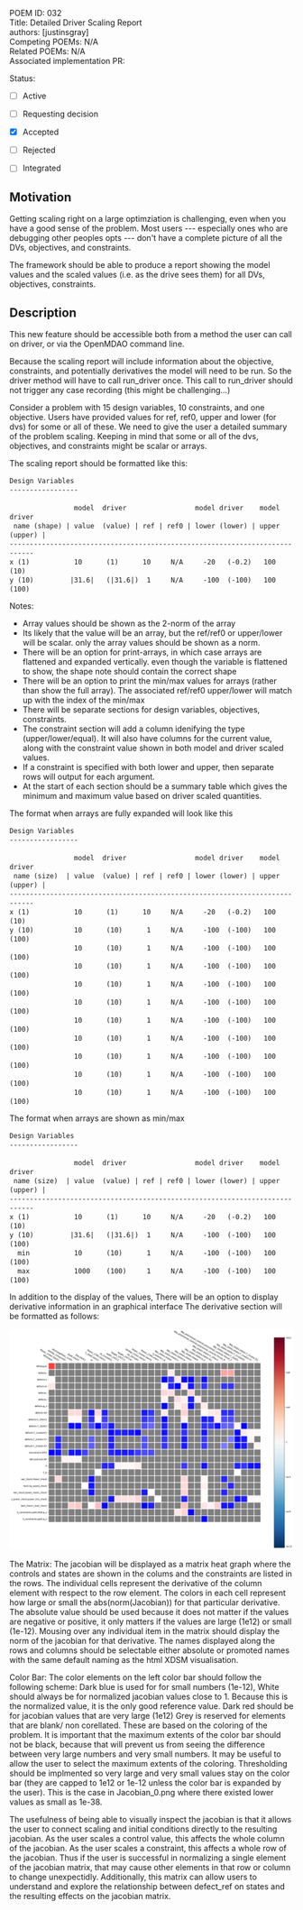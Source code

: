 POEM ID: 032  
Title: Detailed Driver Scaling Report  
authors: [justinsgray]    
Competing POEMs: N/A   
Related POEMs: N/A  
Associated implementation PR:  

Status:  

- [ ] Active  
- [ ] Requesting decision  
- [x] Accepted  
- [ ] Rejected  
- [ ] Integrated  



Motivation
----------
Getting scaling right on a large optimziation is challenging, 
even when you have a good sense of the problem. 
Most users --- especially ones who are debugging other peoples opts ---
don't have a complete picture of all the DVs, objectives, and constraints. 

The framework should be able to produce a report showing the model values and the scaled values (i.e. as the drive sees them) for all DVs, objectives, constraints. 


Description
-----------

This new feature should be accessible both from a method the user can call on driver, 
or via the OpenMDAO command line. 

Because the scaling report will include information about the objective, constraints, 
and potentially derivatives the model will need to be run. 
So the driver method will have to call run_driver once. 
This call to run_driver should not trigger any case recording (this might be challenging...)


Consider a problem with 15 design variables, 10 constraints, and one objective. 
Users have provided values for ref, ref0, upper and lower (for dvs) for some or all of these.
We need to give the user a detailed summary of the problem scaling. 
Keeping in mind that some or all of the dvs, objectives, 
and constraints might be scalar or arrays. 


The scaling report should be formatted like this: 

```
Design Variables
-----------------

                model  driver                 model driver    model  driver 
 name (shape) | value  (value) | ref | ref0 | lower (lower) | upper (upper) | 
----------------------------------------------------------------------------
x (1)           10      (1)      10     N/A     -20   (-0.2)   100    (10)    
y (10)         |31.6|   (|31.6|)  1     N/A     -100  (-100)   100    (100)    

```

Notes: 

- Array values should be shown as the 2-norm of the array
- Its likely that  the value will be an array, but the ref/ref0 or upper/lower will be scalar. 
  only the array values should be shown as a norm. 
- There will be an option for print-arrays, in which case arrays are flattened and expanded vertically. 
  even though the variable is flattened to show, the shape note should contain the correct shape 
- There will be an option to print the min/max values for arrays (rather than show the full array). 
  The associated ref/ref0 upper/lower will match up with the index of the min/max
- There will be separate sections for design variables, objectives, constraints. 
- The constraint section will add a column idenifying the type (upper/lower/equal). 
  It will also have columns for the current value, along with the constraint value shown in both model and driver scaled values. 
- If a constraint is specified with both lower and upper, then separate rows will output for each argument. 
- At the start of each section should be a summary table which gives the minimum and maximum value based on driver scaled quantities. 


The format when arrays are fully expanded will look like this
```
Design Variables
-----------------

                model  driver                 model driver    model  driver 
 name (size)  | value  (value) | ref | ref0 | lower (lower) | upper (upper) | 
----------------------------------------------------------------------------
x (1)           10      (1)      10     N/A     -20   (-0.2)   100    (10)    
y (10)          10      (10)      1     N/A     -100  (-100)   100    (100)    
                10      (10)      1     N/A     -100  (-100)   100    (100)    
                10      (10)      1     N/A     -100  (-100)   100    (100)    
                10      (10)      1     N/A     -100  (-100)   100    (100)    
                10      (10)      1     N/A     -100  (-100)   100    (100)    
                10      (10)      1     N/A     -100  (-100)   100    (100)    
                10      (10)      1     N/A     -100  (-100)   100    (100)    
                10      (10)      1     N/A     -100  (-100)   100    (100)    
                10      (10)      1     N/A     -100  (-100)   100    (100)    
                10      (10)      1     N/A     -100  (-100)   100    (100)    

```


The format when arrays are shown as min/max
```
Design Variables
-----------------

                model  driver                 model driver    model  driver 
 name (size)  | value  (value) | ref | ref0 | lower (lower) | upper (upper) | 
----------------------------------------------------------------------------
x (1)           10      (1)      10     N/A     -20   (-0.2)   100    (10)    
y (10)         |31.6|   (|31.6|)  1     N/A     -100  (-100)   100    (100)    
  min           10      (10)      1     N/A     -100  (-100)   100    (100)    
  max           1000    (100)     1     N/A     -100  (-100)   100    (100)    
```

In addition to the display of the values, There will be an option to display derivative information in an graphical interface
The derivative section will be formatted as follows: 

![Proposed Jacobian View](Jacobian_0.png)

The Matrix:
The jacobian will be displayed as a matrix heat graph where the controls and states are shown in the colums
and the constraints are listed in the rows. The individual cells represent the derivative of the column element
with respect to the row element. The colors in each cell represent how large or small the abs(norm(Jacobian)) 
for that particular derivative. The absolute value should be used because it does not matter if the values
are negative or positive, it only matters if the values are large (1e12) or small (1e-12). 
Mousing over any individual item in the matrix should display the norm of the jacobian for that derivative. 
The names displayed along the rows and columns should be selectable either absolute or promoted names with the same
default naming as the html XDSM visualisation. 

Color Bar:
The color elements on the left color bar should follow the following scheme:
Dark blue is used for for small numbers (1e-12),
White should always be for normalized jacobian values close to 1. Because this is the normalized value, it is 
the only good reference value. 
Dark red should be for jacobian values that are very large (1e12) 
Grey is reserved for elements that are blank/ non corellated. These are based on the coloring of the problem.
It is important that the maximum extents of the color bar should not be black, because that will prevent us from
seeing the difference between very large numbers and very small numbers.
It may be useful to allow the user to select the maximum extents of the coloring. 
Thresholding should be implmented so very large and very small values stay on the color bar (they are capped to 
1e12 or 1e-12 unless the color bar is expanded by the user). This is the case in Jacobian_0.png where there existed
lower values as small as 1e-38. 

The usefulness of being able to visually inspect the jacobian is that it allows the user to connect scaling and initial
conditions directly to the resulting jacobian. As the user scales a control value, this affects the whole column of the
jacobian. As the user scales a constraint, this affects a whole row of the jacobian. Thus if the user is successful in
normalizing a single element of the jacobian matrix, that may cause other elements in that row or column to change unexpectidly. 
Additionally, this matrix can allow users to understand and explore the relationship between defect_ref on states and the resulting
effects on the jacobian matrix. 
